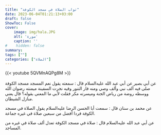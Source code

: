 ```yaml
---
title: "ثواب الصلاة في مسجد الكوفة"
date: 2023-06-04T01:21:13+03:00
draft: false
ShowToc: False
cover:
    image: img/hala.JPG
    alt: 'صورة'
    caption: ''
#    hidden: false
summary: 
tags: [""]
categories: ["الصلاة"]
---
```

{{< youtube 5QVMnAQPg8M >}}  
 <br>
عن أبي بصير عن أبي
عبد الله عليه‌السلام قال : سمعته يقول نعم المسجد مسجد الكوفة صلى فيه ألف
نبي وألف وصي ومنه فار التنور وفيه نجرت السفينة ميمنته رضوان الله
ووسطه روضة من رياض الجنة وميسرته مكر فقلت لأبي ما المعنى بقوله؟
قال يعني منازل الشيطان.

عن محمد بن سنان قال : سمعت أبا الحسن الرضا عليه‌السلام يقول
الصلاة في مسجد الكوفة فردا أفضل من سبعين صلاة في غيره جماعة.

عن أبي عبد الله عليه‌السلام قال : صلاة في مسجد الكوفة
تعدل ألف صلاة في غيره من المساجد.

